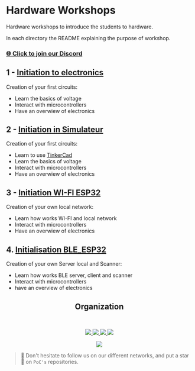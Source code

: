 # Hardware Workshops

Hardware workshops to introduce the students to hardware.  
  
In each directory the README explaining the purpose of workshop.

### [🌐 Click to join our Discord](https://discord.gg/Yqq2ADGDS7)

## 1 - [Initiation to electronics](./1.Initiation)
Creation of your first circuits:
- Learn the basics of voltage
- Interact with microcontrollers
- Have an overwiew of electronics  
  
## 2 - [Initiation in Simulateur](./2.Simulateur)
Creation of your first circuits:
- Learn to use [TinkerCad](https://www.tinkercad.com/)
- Learn the basics of voltage
- Interact with microcontrollers
- Have an overwiew of electronics

## 3 - [Initiation WI-FI ESP32](./3.Wi-Fi_Esp32/README.md)
Creation of your own local network:
- Learn how works WI-FI and local network
- Interact with microcontrollers
- Have an overwiew of electronics

## 4. [Initialisation BLE_ESP32](./4.BLE_Esp32/README.md)
Creation of your own Server local and Scanner:
- Learn how works BLE server, client and scanner
- Interact with microcontrollers
- have an overview of electronics

<h2 align=center>
Organization
</h2>
<br/>
<p align='center'>
    <a href="https://www.linkedin.com/company/pocinnovation/mycompany/">
        <img src="https://img.shields.io/badge/LinkedIn-0077B5?style=for-the-badge&logo=linkedin&logoColor=white">
    </a>
    <a href="https://www.instagram.com/pocinnovation/">
        <img src="https://img.shields.io/badge/Instagram-E4405F?style=for-the-badge&logo=instagram&logoColor=white">
    </a>
    <a href="https://twitter.com/PoCInnovation">
        <img src="https://img.shields.io/badge/Twitter-1DA1F2?style=for-the-badge&logo=twitter&logoColor=white">
    </a>
    <a href="https://discord.com/invite/Yqq2ADGDS7">
        <img src="https://img.shields.io/badge/Discord-7289DA?style=for-the-badge&logo=discord&logoColor=white">
    </a>
</p>
<p align=center>
    <a href="https://www.poc-innovation.fr/">
        <img src="https://img.shields.io/badge/WebSite-1a2b6d?style=for-the-badge&logo=GitHub Sponsors&logoColor=white">
    </a>
</p>

> :rocket: Don't hesitate to follow us on our different networks, and put a star 🌟 on `PoC's` repositories.